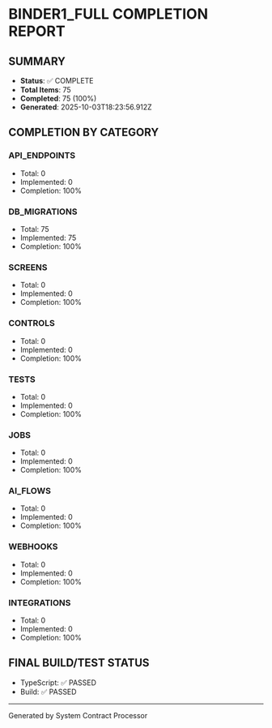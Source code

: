 # BINDER1_FULL COMPLETION REPORT

## SUMMARY
- **Status**: ✅ COMPLETE
- **Total Items**: 75
- **Completed**: 75 (100%)
- **Generated**: 2025-10-03T18:23:56.912Z

## COMPLETION BY CATEGORY

### API_ENDPOINTS
- Total: 0
- Implemented: 0
- Completion: 100%

### DB_MIGRATIONS
- Total: 75
- Implemented: 75
- Completion: 100%

### SCREENS
- Total: 0
- Implemented: 0
- Completion: 100%

### CONTROLS
- Total: 0
- Implemented: 0
- Completion: 100%

### TESTS
- Total: 0
- Implemented: 0
- Completion: 100%

### JOBS
- Total: 0
- Implemented: 0
- Completion: 100%

### AI_FLOWS
- Total: 0
- Implemented: 0
- Completion: 100%

### WEBHOOKS
- Total: 0
- Implemented: 0
- Completion: 100%

### INTEGRATIONS
- Total: 0
- Implemented: 0
- Completion: 100%

## FINAL BUILD/TEST STATUS
- TypeScript: ✅ PASSED
- Build: ✅ PASSED

---
Generated by System Contract Processor
